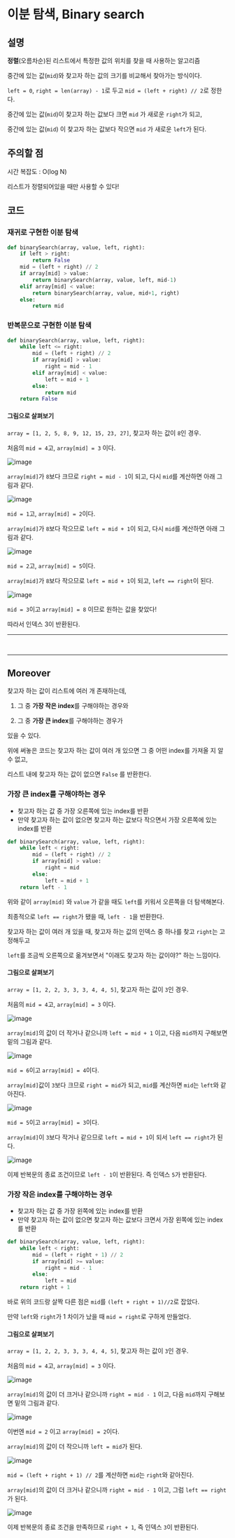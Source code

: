 # 이분 탐색, Binary search

## 설명

**정렬**(오름차순)된 리스트에서 특정한 값의 위치를 찾을 때 사용하는 알고리즘

중간에 있는 값(`mid`)와 찾고자 하는 값의 크기를 비교해서 찾아가는 방식이다.

`left = 0`, `right = len(array) - 1`로 두고 `mid = (left + right) // 2`로 정한다.

중간에 있는 값(`mid`)이 찾고자 하는 값보다 크면 `mid` 가 새로운 `right`가 되고,

중간에 있는 값(`mid`) 이 찾고자 하는 값보다 작으면 `mid` 가 새로운 `left`가 된다.

## 주의할 점

시간 복잡도 : O(log N)

리스트가 정렬되어있을 때만 사용할 수 있다!

## 코드

### 재귀로 구현한 이분 탐색

```python
def binarySearch(array, value, left, right):
    if left > right:
        return False
    mid = (left + right) // 2
    if array[mid] > value:
        return binarySearch(array, value, left, mid-1)
    elif array[mid] < value:
        return binarySearch(array, value, mid+1, right)
    else:
        return mid
```



### 반복문으로 구현한 이분 탐색

```python
def binarySearch(array, value, left, right):
    while left <= right:
        mid = (left + right) // 2
        if array[mid] > value:
            right = mid - 1
        elif array[mid] < value:
            left = mid + 1
        else:
            return mid
    return False
```

#### 그림으로 살펴보기

`array = [1, 2, 5, 8, 9, 12, 15, 23, 27]`, 찾고자 하는 값이 `8`인 경우.

처음의 `mid = 4`고, `array[mid] = 3` 이다.

![image](./Binary_search.assets/image08.png)

`array[mid]`가 `8`보다 크므로 `right = mid - 1`이 되고, 다시 `mid`를 계산하면 아래 그림과 같다.

![image](./Binary_search.assets/image09.png)

`mid = 1`고, `array[mid] = 2`이다.

`array[mid]`가 `8`보다 작으므로 `left = mid + 1`이 되고, 다시 `mid`를 계산하면 아래 그림과 같다.

![image](./Binary_search.assets/image10.png)

`mid = 2`고, `array[mid] = 5`이다. 

`array[mid]`가 `8`보다 작으므로 `left = mid + 1`이 되고, `left == right`이 된다.



![image](./Binary_search.assets/image12.png)

`mid = 3`이고 `array[mid] = 8` 이므로 원하는 값을 찾았다!

따라서 인덱스 3이 반환된다.





---

<br/>

---

## Moreover

찾고자 하는 값이 리스트에 여러 개 존재하는데,

1. 그 중 **가장 작은 index**를 구해야하는 경우와

2. 그 중 **가장 큰 index**를 구해야하는 경우가

있을 수 있다.



위에 써놓은 코드는 찾고자 하는 값이 여러 개 있으면 그 중 어떤 index를 가져올 지 알 수 없고,

리스트 내에 찾고자 하는 값이 없으면 `False` 를 반환한다.



### 가장 큰 index를 구해야하는 경우

- 찾고자 하는 값 중 가장 오른쪽에 있는 index를 반환
- 만약 찾고자 하는 값이 없으면 찾고자 하는 값보다 작으면서 가장 오른쪽에 있는 index를 반환

```python
def binarySearch(array, value, left, right):
    while left < right:
        mid = (left + right) // 2
        if array[mid] > value:
            right = mid
        else:
            left = mid + 1
    return left - 1
```

위와 같이 `array[mid]` 와 `value` 가 같을 때도 `left`를 키워서 오른쪽을 더 탐색해본다.

최종적으로 `left == right`가 됐을 때,  `left - 1`을 반환한다.

찾고자 하는 값이 여러 개 있을 때, 찾고자 하는 값의 인덱스 중 하나를 찾고 `right`는 고정해두고

`left`를 조금씩 오른쪽으로 옮겨보면서 "이래도 찾고자 하는 값이야?" 하는 느낌이다.

#### 그림으로 살펴보기

`array = [1, 2, 2, 3, 3, 3, 4, 4, 5]`, 찾고자 하는 값이 `3`인 경우.

처음의 `mid = 4`고, `array[mid] = 3` 이다.

![image](./Binary_search.assets/image01.png)

`array[mid]`의 값이 더 작거나 같으니까 `left = mid + 1` 이고, 다음 `mid`까지 구해보면 밑의 그림과 같다.

![image](./Binary_search.assets/image05.png)

`mid = 6`이고 `array[mid] = 4`이다.

 `array[mid]`값이 `3`보다 크므로 `right = mid`가 되고, `mid`를 계산하면 `mid`는 `left`와 같아진다.

![image](./Binary_search.assets/image06.png)

`mid = 5`이고 `array[mid] = 3`이다.

 `array[mid]`이  `3`보다 작거나 같으므로 `left = mid + 1`이 되서 `left == right`가 된다.

![image](./Binary_search.assets/image07.png)

이제 반복문의 종료 조건이므로 `left - 1`이 반환된다. 즉 인덱스 `5`가 반환된다.





### 가장 작은 index를 구해야하는 경우

- 찾고자 하는 값 중 가장 왼쪽에 있는 index를 반환
- 만약 찾고자 하는 값이 없으면 찾고자 하는 값보다 크면서 가장 왼쪽에 있는 index를 반환

```python
def binarySearch(array, value, left, right):
    while left < right:
        mid = (left + right + 1) // 2
        if array[mid] >= value:
            right = mid - 1
        else:
            left = mid
    return right + 1
```

바로 위의 코드랑 살짝 다른 점은 `mid`를 `(left + right + 1)//2`로 잡았다.

만약 `left`와 `right`가 1 차이가 났을 때 `mid = right`로 구하게 만들었다.



#### 그림으로 살펴보기

`array = [1, 2, 2, 3, 3, 3, 4, 4, 5]`, 찾고자 하는 값이 `3`인 경우.

처음의 `mid = 4`고, `array[mid] = 3` 이다.

![image](./Binary_search.assets/image01.png)

 `array[mid]`의 값이 더 크거나 같으니까 `right = mid - 1` 이고, 다음 `mid`까지 구해보면 밑의 그림과 같다.



![image](./Binary_search.assets/image02.png)

이번엔 `mid = 2` 이고 `array[mid] = 2`이다.

`array[mid]`의 값이 더 작으니까 `left = mid`가 된다.

![image](./Binary_search.assets/image03.png)

`mid = (left + right + 1) // 2`를 계산하면 `mid`는 `right`와 같아진다.

 `array[mid]`의 값이 더 크거나 같으니까 `right = mid - 1` 이고, 그럼 `left == right`가 된다.

![image](./Binary_search.assets/image04.png)



이제 반복문의 종료 조건을 만족하므로 `right + 1`, 즉 인덱스 `3`이 반환된다.